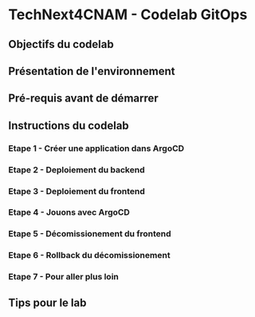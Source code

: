 # TechNext4CNAM - Codelab GitOps

## Objectifs du codelab

## Présentation de l'environnement

## Pré-requis avant de démarrer

## Instructions du codelab

### Etape 1 - Créer une application dans ArgoCD

### Etape 2 - Deploiement du backend

### Etape 3 - Deploiement du frontend

### Etape 4 - Jouons avec ArgoCD

### Etape 5 - Décomissionement du frontend

### Etape 6 - Rollback du décomissionement

### Etape 7 - Pour aller plus loin

## Tips pour le lab